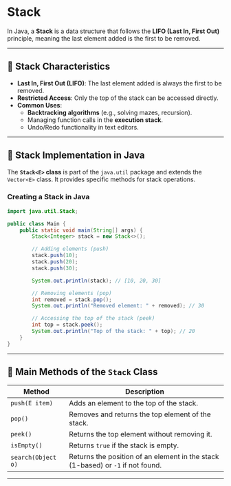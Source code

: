 # Stack

In Java, a **Stack** is a data structure that follows the **LIFO (Last In, First Out)** principle, meaning the last element added is the first to be removed.

---

## 📌 **Stack Characteristics**
- **Last In, First Out (LIFO)**: The last element added is always the first to be removed.
- **Restricted Access**: Only the top of the stack can be accessed directly.
- **Common Uses**:
  - **Backtracking algorithms** (e.g., solving mazes, recursion).
  - Managing function calls in the **execution stack**.
  - Undo/Redo functionality in text editors.

---

## 📌 **Stack Implementation in Java**
The **`Stack<E>` class** is part of the `java.util` package and extends the `Vector<E>` class. It provides specific methods for stack operations.

### **Creating a Stack in Java**
```java
import java.util.Stack;

public class Main {
    public static void main(String[] args) {
        Stack<Integer> stack = new Stack<>();

        // Adding elements (push)
        stack.push(10);
        stack.push(20);
        stack.push(30);

        System.out.println(stack); // [10, 20, 30]

        // Removing elements (pop)
        int removed = stack.pop();
        System.out.println("Removed element: " + removed); // 30

        // Accessing the top of the stack (peek)
        int top = stack.peek();
        System.out.println("Top of the stack: " + top); // 20
    }
}
```

---

## 📌 **Main Methods of the `Stack` Class**
| **Method**  | **Description** |
|------------|-------------|
| `push(E item)` | Adds an element to the top of the stack. |
| `pop()` | Removes and returns the top element of the stack. |
| `peek()` | Returns the top element without removing it. |
| `isEmpty()` | Returns `true` if the stack is empty. |
| `search(Object o)` | Returns the position of an element in the stack (1-based) or `-1` if not found. |

---


